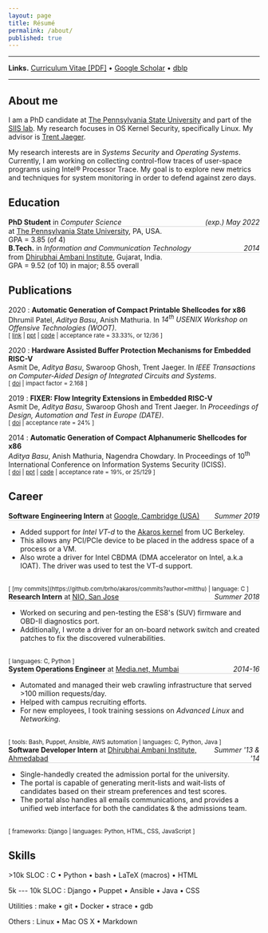 ```yaml
---
layout: page
title: Résumé
permalink: /about/
published: true
---
```


<style type="text/css">
    .page h1 {
        text-align: center;
        padding: 0px;
        margin: 0px;
    }
    ul.exp {
        display: flex;
        justify-content: space-between;
        list-style: none;
        border-bottom: 1px solid lightgray;
        margin: 0px;
        padding-left: 0px;
    }
    .dates {
        margin-left: 2em;
        text-align: right;
        font-style: italic;
    }
    {{site.css_mobile}} {
        /* mobile view specific CSS */
    }
</style>

<!-- <a href="{{ site.baseurl }}/" class="site-avatar">
    <img style="max-width: 100%" src="{{ site.favicon.svg }}" />
</a> -->

---
**Links.**
[Curriculum Vitae \[PDF\]](https://resume.0xa.fun/cv-res.pdf)
• [Google Scholar](https://scholar.google.com/citations?user=NjtxVEoAAAAJ)
• [dblp](https://dblp.uni-trier.de/pid/154/9562.html)

---

## About me
I am a PhD candidate at [The Pennsylvania State University](https://www.psu.edu/) and part of the [SIIS lab](https://cybersecurity.psu.edu/). My research focuses in OS Kernel Security, specifically Linux. My advisor is [Trent Jaeger](http://trentjaeger.com/).

My research interests are in _Systems Security_ and _Operating Systems_.
Currently, I am working on collecting control-flow traces of user-space programs using Intel® Processor Trace.
My goal is to explore new metrics and techniques for system monitoring in order to defend against zero days.

## Education
<ul class="exp">
    <li><strong>PhD Student</strong> in
        <em>Computer Science</em>
    </li>
    <span class="dates">(exp.) May 2022</span>
</ul>
at <a href="https://www.psu.edu/">The Pennsylvania State University</a>, PA, USA.
<br/>
GPA = 3.85 (of 4)

<ul class="exp">
    <li><strong>B.Tech.</strong> in
        <em>Information and Communication Technology</em>
    </li>
    <span class="dates">2014</span>
</ul>
from <a href="https://www.daiict.ac.in">Dhirubhai Ambani Institute</a>, Gujarat, India.
<br/>
GPA = 9.52 (of 10) in major; 8.55 overall

<p></p>

## Publications

2020
:   **Automatic Generation of Compact Printable Shellcodes for x86**<br/>
    Dhrumil Patel, _Aditya Basu_, Anish Mathuria.
    In _14<sup>th</sup> USENIX Workshop on Offensive Technologies (WOOT)_.<br/>
    <small>[
        [link](https://www.usenix.org/conference/woot20/presentation/patel)
        | [ppt](https://www.usenix.org/system/files/woot20-paper17-slides-basu.pdf)
        | [code](https://github.com/dhrumil29699/Printable-Encoder/)
        | acceptance rate = 33.33%, or 12/36
    ]</small>

2020
:   **Hardware Assisted Buffer Protection Mechanisms for Embedded RISC-V**<br/>
    Asmit De, _Aditya Basu_, Swaroop Ghosh, Trent Jaeger.
    In _IEEE Transactions on Computer-Aided Design of Integrated Circuits and Systems_.<br/>
    <small>[
        [doi](http://dx.doi.org/10.1109/TCAD.2020.2984407)
        | impact factor = 2.168
    ]</small>

2019
:   **FIXER: Flow Integrity Extensions in Embedded RISC-V**<br/>
    Asmit De, _Aditya Basu_, Swaroop Ghosh and Trent Jaeger.
    In _Proceedings of Design, Automation and Test in Europe (DATE)_.<br/>
    <small>[
        [doi](http://dx.doi.org/10.23919/DATE.2019.8714980)
        | acceptance rate = 24%
    ]</small>

2014
:   **Automatic Generation of Compact Alphanumeric Shellcodes for x86**<br/>
    _Aditya Basu_, Anish Mathuria, Nagendra Chowdary.
    In Proceedings of 10<sup>th</sup> International Conference on Information Systems Security (ICISS).<br/>
    <small>[
        [doi](http://dx.doi.org/10.1007/978-3-319-13841-1_22)
        | <a href="{{site.assets}}/research/alpha-x86-ppt.pdf">ppt</a>
        | [code](https://bitbucket.org/mitthu/alpha_loaders/src)
        | acceptance rate = 19%, or 25/129
    ]</small>


## Career

<ul class="exp">
    <li><strong>Software Engineering Intern</strong> at
        <a href="https://careers.google.com/locations/cambridge/">Google, Cambridge (USA)</a>
    </li>
    <span class="dates">Summer 2019</span>
</ul>

* Added support for _Intel VT-d_ to the [Akaros kernel](http://akaros.org/overview.html) from UC Berkeley.
* This allows any PCI/PCIe device to be placed in the address space of a process or a VM.
* Also wrote a driver for Intel CBDMA (DMA accelerator on Intel, a.k.a IOAT). The driver was used to test the VT-d support.
<br/>
<small>[
    [my commits](https://github.com/brho/akaros/commits?author=mitthu)
    | language: C
]</small>

<ul class="exp">
    <li><strong>Research Intern</strong> at
        <a href="https://www.nio.com/about">NIO, San Jose</a>
    </li>
    <span class="dates">Summer 2018</span>
</ul>

* Worked on securing and pen-testing the ES8's (SUV) firmware and
OBD-II diagnostics port.
* Additionally, I wrote a driver for an on-board network switch and created patches to fix the discovered vulnerabilities.
<br/>
<small>[
    languages: C, Python
]</small>

<ul class="exp">
    <li><strong>System Operations Engineer</strong> at
        <a href="http://www.media.net/">Media.net, Mumbai</a>
    </li>
    <span class="dates">2014-16</span>
</ul>

* Automated and managed their web crawling infrastructure that served
\>100 million requests/day.
* Helped with campus recruiting efforts.
* For new employees, I took training sessions on _Advanced Linux_ and _Networking_.
<br/>
<small>[
    tools: Bash, Puppet, Ansible, AWS automation
    | languages: C, Python, Java
]</small>

<ul class="exp">
    <li><strong>Software Developer Intern</strong> at
        <a href="https://www.daiict.ac.in">Dhirubhai Ambani Institute, Ahmedabad</a>
    </li>
    <span class="dates">Summer '13 & '14</span>
</ul>

* Single-handedly created the admission portal for the university.
* The portal is capable of generating merit-lists and wait-lists of candidates based on their stream preferences and test scores.
* The portal also handles all emails communications, and provides a unified web interface for both the candidates & the admissions team.
<br/>
<small>[
    frameworks: Django
    | languages: Python, HTML, CSS, JavaScript
]</small>
<p></p>

## Skills

\>10k SLOC
:   C •
    Python •
    bash •
    LaTeX (macros) •
    HTML

5k --- 10k SLOC
:   Django •
    Puppet •
    Ansible •
    Java •
    CSS

Utilities
:   make •
    git •
    Docker •
    strace •
    gdb

Others
:   Linux •
    Mac OS X •
    Markdown

<!--
**Some legal stuff.**
All content on this website are solely my opinions.
It does not represent my employer's opinions.
-->
